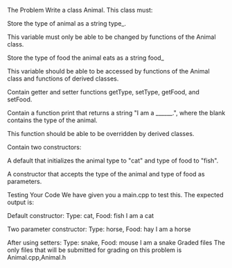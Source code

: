 The Problem
Write a class Animal. This class must:

Store the type of animal as a string type_.

This variable must only be able to be changed by functions of the Animal class.

Store the type of food the animal eats as a string food_

This variable should be able to be accessed by functions of the Animal class and functions of derived classes.

Contain getter and setter functions getType, setType, getFood, and setFood.

Contain a function print that returns a string "I am a ______.", where the blank contains the type of the animal.

This function should be able to be overridden by derived classes.

Contain two constructors:

A default that initializes the animal type to "cat" and type of food to "fish".

A constructor that accepts the type of the animal and type of food as parameters.

Testing Your Code
We have given you a main.cpp to test this. The expected output is:

Default constructor:
  Type: cat, Food: fish
I am a cat

Two parameter constructor:
  Type: horse, Food: hay
I am a horse

After using setters:
  Type: snake, Food: mouse
I am a snake
Graded files
The only files that will be submitted for grading on this problem is Animal.cpp,Animal.h

